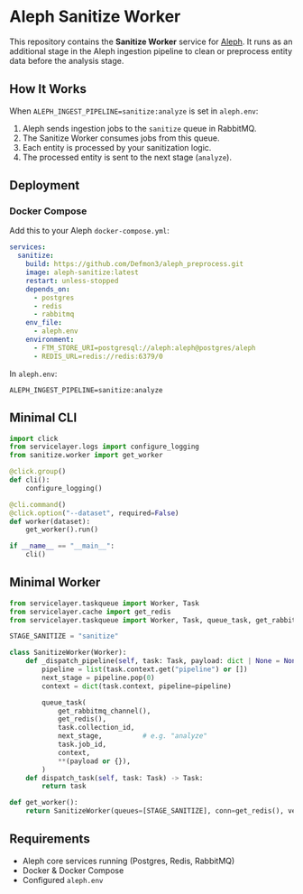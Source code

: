 # Aleph Sanitize Worker

This repository contains the **Sanitize Worker** service for [Aleph](https://github.com/alephdata/aleph). It runs as an additional stage in the Aleph ingestion pipeline to clean or preprocess entity data before the analysis stage.

## How It Works

When `ALEPH_INGEST_PIPELINE=sanitize:analyze` is set in `aleph.env`:

1. Aleph sends ingestion jobs to the `sanitize` queue in RabbitMQ.
2. The Sanitize Worker consumes jobs from this queue.
3. Each entity is processed by your sanitization logic.
4. The processed entity is sent to the next stage (`analyze`).

## Deployment

### Docker Compose

Add this to your Aleph `docker-compose.yml`:

```yaml
services:
  sanitize:
    build: https://github.com/Defmon3/aleph_preprocess.git
    image: aleph-sanitize:latest
    restart: unless-stopped
    depends_on:
      - postgres
      - redis
      - rabbitmq
    env_file:
      - aleph.env
    environment:
      - FTM_STORE_URI=postgresql://aleph:aleph@postgres/aleph
      - REDIS_URL=redis://redis:6379/0
```

In `aleph.env`:

```env
ALEPH_INGEST_PIPELINE=sanitize:analyze
```

## Minimal CLI

```python
import click
from servicelayer.logs import configure_logging
from sanitize.worker import get_worker

@click.group()
def cli():
    configure_logging()

@cli.command()
@click.option("--dataset", required=False)
def worker(dataset):
    get_worker().run()

if __name__ == "__main__":
    cli()
```

## Minimal Worker

```python
from servicelayer.taskqueue import Worker, Task
from servicelayer.cache import get_redis
from servicelayer.taskqueue import Worker, Task, queue_task, get_rabbitmq_channel

STAGE_SANITIZE = "sanitize"

class SanitizeWorker(Worker):
    def _dispatch_pipeline(self, task: Task, payload: dict | None = None) -> None:
        pipeline = list(task.context.get("pipeline") or [])
        next_stage = pipeline.pop(0)
        context = dict(task.context, pipeline=pipeline)

        queue_task(
            get_rabbitmq_channel(),
            get_redis(),
            task.collection_id,
            next_stage,          # e.g. "analyze"
            task.job_id,
            context,
            **(payload or {}),
        )
    def dispatch_task(self, task: Task) -> Task:
        return task

def get_worker():
    return SanitizeWorker(queues=[STAGE_SANITIZE], conn=get_redis(), version="1.0")
```

## Requirements

* Aleph core services running (Postgres, Redis, RabbitMQ)
* Docker & Docker Compose
* Configured `aleph.env`
